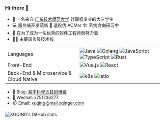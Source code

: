 ### Hi there 👋

<!--
**xxxuuu/xxxuuu** is a ✨ _special_ ✨ repository because its `README.md` (this file) appears on your GitHub profile.

Here are some ideas to get you started:

- 🔭 I’m currently working on ...
- 🌱 I’m currently learning ...
- 👯 I’m looking to collaborate on ...
- 🤔 I’m looking for help with ...
- 💬 Ask me about ...
- 📫 How to reach me: ...
- 😄 Pronouns: ...
- ⚡ Fun fact: ...
-->

- 🔭 一名来自 [广东技术师范大学](https://www.gpnu.edu.cn/) 计算机专业的大三学生
- 💻 服务端开发萌新 🎈 退役伪 ACMer 🏗 系统方向研习中
- 💪 在为了成为一名优秀的软件工程师而努力着
- 🧑‍💻 主要语言及技术栈

<table>
  <tr>
    <td>Languages</td>  
    <td>
      <img alt="Java" src="https://img.shields.io/badge/-Java-white?style=flat-square&logo=java&logoColor=orange&cacheSeconds=36000"/> 
      <img alt="Golang" src="https://img.shields.io/badge/-Golang-white?style=flat-square&logo=go&cacheSeconds=36000"/>  
      <img alt="JavaScript" src="https://img.shields.io/badge/-JavaScript-white?style=flat-square&logo=javascript&cacheSeconds=36000"/> 
      <img alt="TypeScript" src="https://img.shields.io/badge/-TypeScript-white?style=flat-square&logo=typescript&cacheSeconds=36000"/>  
      <img alt="Rust" src="https://img.shields.io/badge/-Rust-white?style=flat-square&logo=rust&logoColor=black&cacheSeconds=36000"/>
    </td> 
   </tr>
  <tr>
    <td>Front-End</td>  
    <td>
      <img alt="Vue.js" src="https://img.shields.io/badge/-Vue-white?style=flat-square&logo=vue.js&cacheSeconds=36000"/> 
      <img alt="React" src="https://img.shields.io/badge/-React-white?style=flat-square&logo=react&cacheSeconds=36000"/>  
    </td> 
   </tr>
  <tr>
    <td>Back-End & Microservice & Cloud Native</td>  
    <td>
      <img alt="k8s" src="https://img.shields.io/badge/-Kubernetes-white?style=flat-square&logo=kubernetes&cacheSeconds=36000"/> 
      <img alt="Istio" src="https://img.shields.io/badge/-Istio-white?style=flat-square&logo=istio&cacheSeconds=36000"/>  
    </td> 
   </tr>
</table>
  
- 📗 Blog: [某不科學の技術博客](https://xqinger.com/) 
- 💬 Wechat: x751736277
- 📫 Email: xuqing@mail.xqinger.com


![XUQING's GitHub stats](https://github-readme-stats-liart-theta.vercel.app/api?username=xxxuuu&count_private=true&show_icons=true&include_all_commits=true&hide_title=true)
